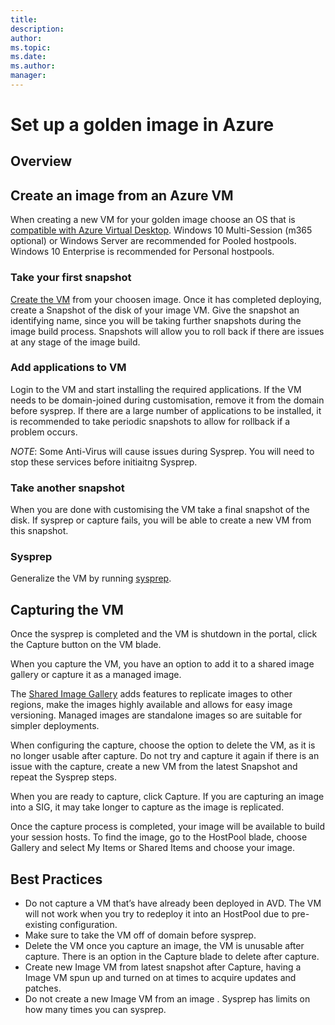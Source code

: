 ```yaml
---
title: 
description: 
author: 
ms.topic: 
ms.date: 
ms.author: 
manager: 
---
```


# Set up a golden image in Azure

## Overview


## Create an image from an Azure VM

When creating a new VM for your golden image choose an OS that is [compatible with Azure Virtual Desktop](https://docs.microsoft.com/en-us/azure/virtual-desktop/overview#requirements).  Windows 10 Multi-Session (m365 optional) or Windows Server are recommended for Pooled hostpools. Windows 10 Enterprise is recommended for Personal hostpools. 

### Take your first snapshot
[Create the VM](https://docs.microsoft.com/en-us/azure/virtual-machines/windows/quick-create-portal) from your choosen image.  Once it has completed deploying, create a Snapshot of the disk of your image VM.  Give the snapshot an identifying name, since you will be taking further snapshots during the image build process. Snapshots will allow you to roll back if there are issues at any stage of the image build. 

### Add applications to VM
Login to the VM and start installing the required applications. If the VM needs to be domain-joined during customisation, remove it from the domain before sysprep. If there are a large number of applications to be installed, it is recommended to take periodic snapshots to allow for rollback if a problem occurs.  

*NOTE*: Some Anti-Virus will cause issues during Sysprep. You will need to stop these services before initiaitng Sysprep.

### Take another snapshot
When you are done with customising the VM take a final snapshot of the disk. If sysprep or capture fails, you will be able to create a new VM from this snapshot. 

### Sysprep
Generalize the VM by running [sysprep](https://docs.microsoft.com/en-us/azure/virtual-machines/generalize#windows). 

## Capturing the VM

Once the sysprep is completed and the VM is shutdown in the portal, click the Capture button on the VM blade. 

When you capture the VM, you have an option to add it to a shared image gallery or capture it as a managed image. 

The [Shared Image Gallery](https://docs.microsoft.com/en-us/azure/virtual-machines/shared-image-galleries) adds features to replicate images to other regions, make the images highly available and allows for easy image versioning.  Managed images are standalone images so are suitable for simpler deployments. 

When configuring the capture, choose the option to delete the VM, as it is no longer usable after capture. Do not try and capture it again if there is an issue with the capture, create a new VM from the latest Snapshot and repeat the Sysprep steps. 

When you are ready to capture, click Capture. If you are capturing an image into a SIG, it may take longer to capture as the image is replicated.  

Once the capture process is completed, your image will be available to build your session hosts.  To find the image, go to the HostPool blade, choose Gallery and select My Items or Shared Items and choose your image. 

## Best Practices

- Do not capture a VM that’s have already been deployed in AVD. The VM will not work when you try to redeploy it into an HostPool due to pre-existing configuration. 
- Make sure to take the VM off of domain before sysprep. 
- Delete the VM once you capture an image, the VM is unusable after capture. There is an option in the Capture blade to delete after capture. 
- Create new Image VM from latest snapshot after Capture, having a Image VM spun up and turned on at times to acquire updates and patches. 
- Do not create a new Image VM from an image . Sysprep has limits on how many times you can sysprep. 
